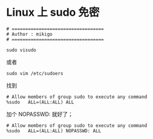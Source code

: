# Linux 上 sudo 免密

```shell
# ==================================
# Author : mikigo
# ==================================
```


```shell
sudo visudo
```

或者

```shell
sudo vim /etc/sudoers
```

找到

```shell
# Allow members of group sudo to execute any command
%sudo   ALL=(ALL:ALL) ALL
```

加个 NOPASSWD: 就好了；

```shell
# Allow members of group sudo to execute any command
%sudo   ALL=(ALL:ALL) NOPASSWD: ALL
```

